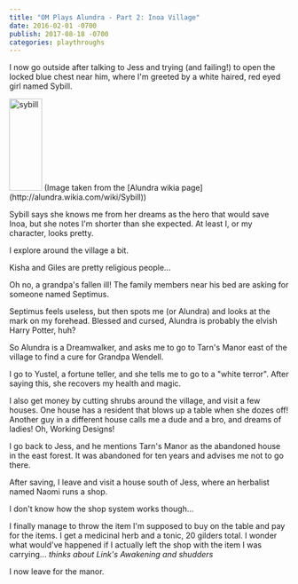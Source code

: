 ```yaml
---
title: "OM Plays Alundra - Part 2: Inoa Village"
date: 2016-02-01 -0700
publish: 2017-08-18 -0700
categories: playthroughs
---
```


I now go outside after talking to Jess and trying (and failing!) to open the locked blue chest near him, where I'm greeted by a white haired, red eyed girl named Sybill.

<img src="http://vignette3.wikia.nocookie.net/alundra/images/a/aa/Sybill_artwork.png/revision/latest?cb=20110302184545" alt="sybill" width="59" height="166" />
(Image taken from the [Alundra wikia page](http://alundra.wikia.com/wiki/Sybill))

Sybill says she knows me from her dreams as the hero that would save Inoa, but she notes I'm shorter than she expected. At least I, or my character, looks pretty.

I explore around the village a bit.

Kisha and Giles are pretty religious people...

Oh no, a grandpa's fallen ill! The family members near his bed are asking for someone named Septimus.

Septimus feels useless, but then spots me (or Alundra) and looks at the mark on my forehead. Blessed and cursed, Alundra is probably the elvish Harry Potter, huh?

So Alundra is a Dreamwalker, and asks me to go to Tarn's Manor east of the village to find a cure for Grandpa Wendell.

I go to Yustel, a fortune teller, and she tells me to go to a "white terror". After saying this, she recovers my health and magic.

I also get money by cutting shrubs around the village, and visit a few houses. One house has a resident that blows up a table when she dozes off! Another guy in a different house calls me a dude and a bro, and dreams of ladies! Oh, Working Designs!

I go back to Jess, and he mentions Tarn's Manor as the abandoned house in the east forest. It was abandoned for ten years and advises me not to go there.

After saving, I leave and visit a house south of Jess, where an herbalist named Naomi runs a shop.

I don't know how the shop system works though...

I finally manage to throw the item I'm supposed to buy on the table and pay for the items. I get a medicinal herb and a tonic, 20 gilders total. I wonder what would've happened if I actually left the shop with the item I was carrying... *thinks about Link's Awakening and shudders*

I now leave for the manor.
